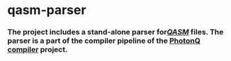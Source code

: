 # qasm-parser

### The project includes a stand-alone parser for[*QASM*](https://arxiv.org/abs/1707.03429) files. The parser is a part of the compiler pipeline of the [PhotonQ compiler](https://github.com/CDL-Uni-Vienna/photonq-compiler) project.
<br>